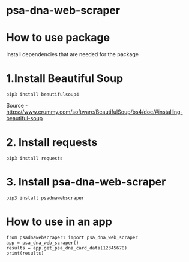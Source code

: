 # psa-dna-web-scraper
# How to use package


Install dependencies that are needed for the package
# 1.Install Beautiful Soup
    
    pip3 install beautifulsoup4
Source - https://www.crummy.com/software/BeautifulSoup/bs4/doc/#installing-beautiful-soup

# 2. Install requests

    pip3 install requests
# 3. Install psa-dna-web-scraper

    pip3 install psadnawebscraper
    
# How to use in an app


    from psadnawebscraper1 import psa_dna_web_scraper
    app = psa_dna_web_scraper()
    results = app.get_psa_dna_card_data(12345678)
    print(results)

